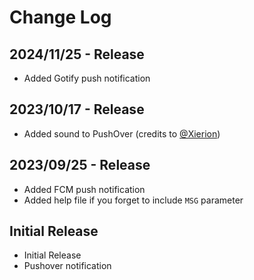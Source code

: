 # Change Log

## 2024/11/25 - Release
* Added Gotify push notification

## 2023/10/17 - Release
* Added sound to PushOver (credits to [@Xierion](https://github.com/Xierion))

## 2023/09/25 - Release

* Added FCM push notification
* Added help file if you forget to include `MSG` parameter

## Initial Release
* Initial Release
* Pushover notification</ul>

